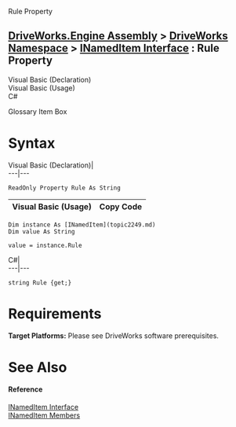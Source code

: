 Rule Property   
  
[DriveWorks.Engine Assembly](topic2156.md) > [DriveWorks Namespace](topic2159.md) > [INamedItem Interface](topic2249.md) : Rule Property  
---  
  
Visual Basic (Declaration)    
Visual Basic (Usage)    
C# 

Glossary Item Box

# Syntax

Visual Basic (Declaration)|   
---|---  
      
    
    ReadOnly Property Rule As String  
  
Visual Basic (Usage)| Copy Code  
---|---  
      
    
    Dim instance As [INamedItem](topic2249.md)
    Dim value As String
     
    value = instance.Rule  
  
C#|   
---|---  
      
    
    string Rule {get;}  
  
# Requirements

**Target Platforms:** Please see DriveWorks software prerequisites.

# See Also

#### Reference

[INamedItem Interface](topic2249.md)   
[INamedItem Members](topic2250.md)


